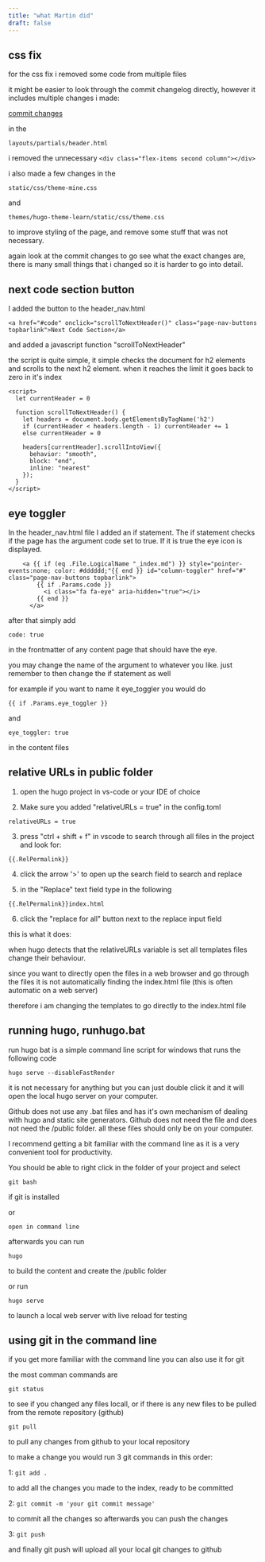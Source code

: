 ```yaml
---
title: "what Martin did"
draft: false
---
```

## css fix
for the css fix i removed some code from multiple files

it might be easier to look through the commit changelog directly, however it includes multiple changes i made:

[commit changes](https://github.com/teachamantofishorg/hugoproject/commit/ec750c05b4612ae5776a2ba8dea9f9c448682de1)

in the

```layouts/partials/header.html```

i removed the unnecessary 
```<div class="flex-items second column"></div>```

i also made a few changes in the

```static/css/theme-mine.css```

and

```themes/hugo-theme-learn/static/css/theme.css```

to improve styling of the page, and remove some stuff that was not necessary.

again look at the commit changes to go see what the exact changes are, there is many small things that i changed so it is harder to go into detail.

## next code section button
I added the button to the header_nav.html

```
<a href="#code" onclick="scrollToNextHeader()" class="page-nav-buttons topbarlink">Next Code Section</a> 
```

and added a javascript function "scrollToNextHeader"

the script is quite simple, it simple checks the document for h2 elements and scrolls to the next h2 element. when it reaches the limit it goes back to zero in it's index

```
<script>
  let currentHeader = 0

  function scrollToNextHeader() {
    let headers = document.body.getElementsByTagName('h2')
    if (currentHeader < headers.length - 1) currentHeader += 1
    else currentHeader = 0
  
    headers[currentHeader].scrollIntoView({
      behavior: "smooth", 
      block: "end", 
      inline: "nearest"
    });
  }
</script>
```

## eye toggler

In the header_nav.html file I added an if statement.
The if statement checks if the page has the argument code set to true. If it is true the eye icon is displayed.

```
    <a {{ if (eq .File.LogicalName "_index.md") }} style="pointer-events:none; color: #dddddd;"{{ end }} id="column-toggler" href="#" class="page-nav-buttons topbarlink">
        {{ if .Params.code }}
          <i class="fa fa-eye" aria-hidden="true"></i>
        {{ end }}
      </a>
```

after that simply add 

```
code: true
```

in the frontmatter of any content page that should have the eye.

you may change the name of the argument to whatever you like. just remember to then change the if statement as well

for example if you want to name it eye_toggler you would do

```
{{ if .Params.eye_toggler }}
```

and 

```
eye_toggler: true
```

in the content files

## relative URLs in public folder

1. open the hugo project in vs-code or your IDE of choice

2. Make sure you added "relativeURLs = true" in the config.toml

```
relativeURLs = true
```

3. press "ctrl + shift + f" in vscode to search through all files in the project and look for:

```
{{.RelPermalink}}
```

4. click the arrow '>' to open up the search field to search and replace

5. in the "Replace" text field type in the following

```
{{.RelPermalink}}index.html
```

6. click the "replace for all" button next to the replace input field



this is what it does:

when hugo detects that the relativeURLs variable is set all templates files change their behaviour.


since you want to directly open the files in a web browser and go through the files it is not automatically finding the index.html file (this is often automatic on a web server)


therefore i am changing the templates to go directly to the index.html file


## running hugo, runhugo.bat

run hugo bat is a simple command line script for windows that runs the following code

```
hugo serve --disableFastRender
```

it is not necessary for anything but you can just double click it and it will open the local hugo server on your computer.

Github does not use any .bat files and has it's own mechanism of dealing with hugo and static site generators. Github does not need the file and does not need the /public folder. all these files should only be on your computer.

I recommend getting a bit familiar with the command line as it is a very convenient tool for productivity.

You should be able to right click in the folder of your project and select

```git bash```

if git is installed

or 

```open in command line```

afterwards you can run 

```hugo```

to build the content and create the /public folder

or run

```hugo serve```

to launch a local web server with live reload for testing


## using git in the command line

if you get more familiar with the command line you can also use it for git 

the most comman commands are

```git status```

to see if you changed any files locall, or if there is any new files to be pulled from the remote repository (github)

```git pull```

to pull any changes from github to your local repository

to make a change you would run 3 git commands in this order:

1: ```git add .```

to add all the changes you made to the index, ready to be committed

2: ```git commit -m 'your git commit message'```

to commit all the changes so afterwards you can push the changes

3: ```git push```

and finally git push will upload all your local git changes to github